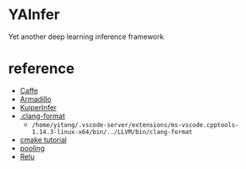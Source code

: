 <!--
 * @Author: yitong 2969413251@qq.com
 * @Date: 2023-02-17 20:17:40
-->
# YAInfer
Yet another deep learning inference framework

# reference
- [Caffe](https://github.com/BVLC/caffe)
- [Armadillo](https://arma.sourceforge.net/docs.html)
- [KuiperInfer](https://github.com/zjhellofss/KuiperInfer)
- [.clang-format](https://www.cnblogs.com/__tudou__/p/13322854.html)
    - ```/home/yitong/.vscode-server/extensions/ms-vscode.cpptools-1.14.3-linux-x64/bin/../LLVM/bin/clang-format```
- [cmake tutorial](https://cmake.org/cmake/help/latest/guide/tutorial/index.html)
- [pooling](https://zhuanlan.zhihu.com/p/78760534)
- [Relu](https://zhuanlan.zhihu.com/p/68791636)